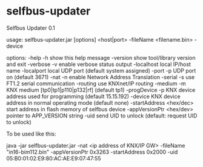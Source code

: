# selfbus-updater

Selfbus Updater 0.1

usage: selfbus-updater.jar [options] <host|port> -fileName <filename.bin> -device <KNX device address>

options:
 -help -h                 show this help message
 -version                 show tool/library version and exit
 -verbose -v              enable verbose status output
 -localhost <id>          local IP/host name
 -localport <number>      local UDP port (default system assigned)
 -port -p <number>        UDP port on <host> (default 3671)
 -nat -n                  enable Network Address Translation
 -serial -s               use FT1.2 serial communication
 -routing                 use KNXnet/IP routing
 -medium -m <id>          KNX medium [tp0|tp1|p110|p132|rf] (default tp1)
 -progDevice -p           KNX device address used for programming (default 15.15.192)
 -device <knxid>          KNX device address in normal operating mode (default none)
 -startAddress <hex/dec>  start address in flash memory of selfbus device
 -appVersionPtr <hex/dev> pointer to APP_VERSION string
 -uid <hex>               send UID to unlock (default: request UID to unlock)


To be used like this:


java -jar selfbus-updater.jar -nat <ip address of KNX/IP GW> -fileName "in16-bim112.bin" -appVersionPtr 0x3263 -startAddress 0x2000 -uid 05:B0:01:02:E9:80:AC:AE:E9:07:47:55

